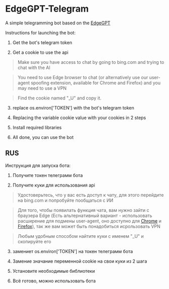 # EdgeGPT-Telegram

A simple telegramming bot based on the [EdgeGPT](https://github.com/acheong08/EdgeGPT)

Instructions for launching the bot:

1. Get the bot's telegram token

2. Get a cookie to use the api

> Make sure you have access to chat by going to bing.com and trying to chat with the AI

> You need to use Edge browser to chat (or alternatively use our user-agent spoofing extension, available for Chrome and Firefox) and you may need to use a VPN

> Find the cookie named "_U" and copy it.

3. replace os.environ['TOKEN'] with the bot's telegram token

4. Replacing the variable cookie value with your cookies in 2 steps

5. Install required libraries

6. All done, you can use the bot

## RUS

Инструкция для запуска бота:

1. Получите токен телеграмм бота

2. Получите куки для использования api

> Удостоверьтесь, что у вас есть доступ к чату, для этого перейдите на bing.com и попробуйте пообщаться с ИИ

> Для того, чтобы появилать функция чата, вам нужно зайти с браузера Edge (Есть альтернативный вариант - использовать расширение для подмены user-agent, оно доступно для [Chrome](https://chrome.google.com/webstore/detail/user-agent-switcher-and-m/bhchdcejhohfmigjafbampogmaanbfkg) и [Firefox](https://addons.mozilla.org/en-US/firefox/addon/user-agent-string-switcher/)), так же вам может быть понадобиться исрользовать VPN

> Любым удобным способом найтите куки с именем "_U" и скопируйте его

3. замениет os.environ['TOKEN'] на токен телеграмм бота

4. Замение значание переменной cookie на свои куки из 2 шага

5. Установите необходимые библиотеки

6. Всё готово, можно использовать бота
